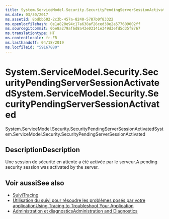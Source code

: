 ```yaml
---
title: System.ServiceModel.Security.SecurityPendingServerSessionActivated
ms.date: 03/30/2017
ms.assetid: 8bdbb502-2c3b-457a-8240-5787b0f83322
ms.openlocfilehash: 0e1a820e94c17a638af26ced38e2a577609002ff
ms.sourcegitcommit: 0be8a279af6d8a43e03141e349d3efd5d35f8767
ms.translationtype: HT
ms.contentlocale: fr-FR
ms.lasthandoff: 04/18/2019
ms.locfileid: "59167880"
---
```

# <a name="systemservicemodelsecuritysecuritypendingserversessionactivated"></a><span data-ttu-id="c522e-102">System.ServiceModel.Security.SecurityPendingServerSessionActivated</span><span class="sxs-lookup"><span data-stu-id="c522e-102">System.ServiceModel.Security.SecurityPendingServerSessionActivated</span></span>
<span data-ttu-id="c522e-103">System.ServiceModel.Security.SecurityPendingServerSessionActivated</span><span class="sxs-lookup"><span data-stu-id="c522e-103">System.ServiceModel.Security.SecurityPendingServerSessionActivated</span></span>  
  
## <a name="description"></a><span data-ttu-id="c522e-104">Description</span><span class="sxs-lookup"><span data-stu-id="c522e-104">Description</span></span>  
 <span data-ttu-id="c522e-105">Une session de sécurité en attente a été activée par le serveur.</span><span class="sxs-lookup"><span data-stu-id="c522e-105">A pending security session was activated by the server.</span></span>  
  
## <a name="see-also"></a><span data-ttu-id="c522e-106">Voir aussi</span><span class="sxs-lookup"><span data-stu-id="c522e-106">See also</span></span>

- [<span data-ttu-id="c522e-107">Suivi</span><span class="sxs-lookup"><span data-stu-id="c522e-107">Tracing</span></span>](../../../../../docs/framework/wcf/diagnostics/tracing/index.md)
- [<span data-ttu-id="c522e-108">Utilisation du suivi pour résoudre les problèmes posés par votre application</span><span class="sxs-lookup"><span data-stu-id="c522e-108">Using Tracing to Troubleshoot Your Application</span></span>](../../../../../docs/framework/wcf/diagnostics/tracing/using-tracing-to-troubleshoot-your-application.md)
- [<span data-ttu-id="c522e-109">Administration et diagnostics</span><span class="sxs-lookup"><span data-stu-id="c522e-109">Administration and Diagnostics</span></span>](../../../../../docs/framework/wcf/diagnostics/index.md)
